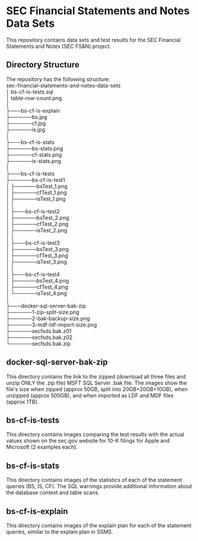# SEC Financial Statements and Notes Data Sets
  
This repository contains data sets and test results for the SEC Financial Statements and Notes (SEC FS&N) project.

## Directory Structure

The repository has the following structure:  
sec-financial-statements-and-notes-data-sets  
│   bs-cf-is-tests.sql  
│   table-row-count.png  
│  
├───bs-cf-is-explain  
├──────bs.jpg  
├──────cf.jpg  
├──────is.jpg  
│  
├───bs-cf-is-stats  
├──────bs-stats.png  
├──────cf-stats.png  
├──────is-stats.png  
│  
├───bs-cf-is-tests  
├──────bs-cf-is-test1  
│   ├──────bsTest_1.png  
│   ├──────cfTest_1.png  
│   ├──────isTest_1.png  
│   │  
│   ├───bs-cf-is-test2  
│   ├──────bsTest_2.png  
│   ├──────cfTest_2.png  
│   ├──────isTest_2.png  
│   │  
│   ├───bs-cf-is-test3  
│   ├──────bsTest_3.png  
│   ├──────cfTest_3.png  
│   ├──────isTest_3.png  
│   │  
│   ├───bs-cf-is-test4  
│   ├──────bsTest_4.png  
│   ├──────cfTest_4.png  
│   └──────isTest_4.png  
│  
├───docker-sql-server-bak-zip  
├──────1-zip-split-size.png  
├──────2-bak-backup-size.png  
├──────3-mdf-ldf-import-size.png  
├──────secfsds.bak.z01  
├──────secfsds.bak.z02  
└──────secfsds.bak.zip  
    
## docker-sql-server-bak-zip
  
This directory contains the link to the zipped (download all three files and unzip ONLY the .zip file) MSFT SQL Server .bak file. The images show the file's size when zipped (approx 50GB, split into 20GB+20GB+10GB), when unzipped (approx 500GB), and when imported as LDF and MDF files (approx 1TB).  
  
## bs-cf-is-tests
  
This directory contains images comparing the test results with the actual values shown on the sec.gov website for 10-K filings for Apple and Microsoft (2 examples each).  
  
## bs-cf-is-stats
  
This directory contains images of the statistics of each of the statement queries (BS, IS, CF). The SQL warnings provide additional information about the database context and table scans.  
  
## bs-cf-is-explain
  
This directory contains images of the explain plan for each of the statement queries, similar to the explain plan in SSMS.  
